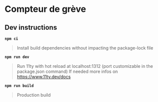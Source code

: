 # Compteur de grève

## Dev instructions

**`npm ci`**

> Install build dependencies without impacting the package-lock file

**`npm run dev`**

> Run 11ty with hot reload at localhost:1312 (port customizable in the package.json command)
> If needed more infos on https://www.11ty.dev/docs

**`npm run build`**

> Production build
